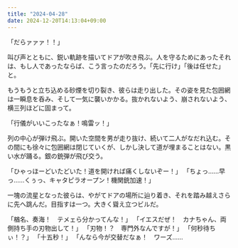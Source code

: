 ```yaml
---
title: "2024-04-28"
date: 2024-12-20T14:13:04+09:00
---
```

「だらァァァ！！」

叫び声とともに、鋭い軌跡を描いてドアが吹き飛ぶ。人を守るためにあったそれは、もし人であったならば、こう言ったのだろう。「先に行け」「後は任せた」と。

もうもうと立ち込める砂煙を切り裂き、彼らは走り出した。その姿を見た包囲網は一瞬息を呑み、そして一気に襲いかかる。抜かれないよう、崩されないよう、横三列ほどに固まって。

「行儀がいいこったなぁ！鳴雷ッ！」

列の中心が弾け飛ぶ。開いた空間を男が走り抜け、続いて二人がなだれ込む。その間にも徐々に包囲網は閉じていくが、しかし決して道が埋まることはない。黒い水が踊る。銀の銃弾が飛び交う。

「ひゃっほーどいたどいた！道を開ければ痛くしないぞー！」
「ちょっ……早っ……くぅっ、キャタピラオープン！機関銃加速！」

一塊の流星となった彼らは、やがてドアの場所に辿り着き、それを踏み越えさらに先へ跳んだ。目指すは一つ。大きく聳え立つビルだ。

「楢名、奏海！　テメェら分かってんな！」
「イエスだぜ！　カナちゃん、両側持ち手の刃物出して！」
「刃物！？　専門外なんですが！」
「何秒待ちぃ！？」
「十五秒！」
「んなら今が交替だなぁ！　ワーズ……
